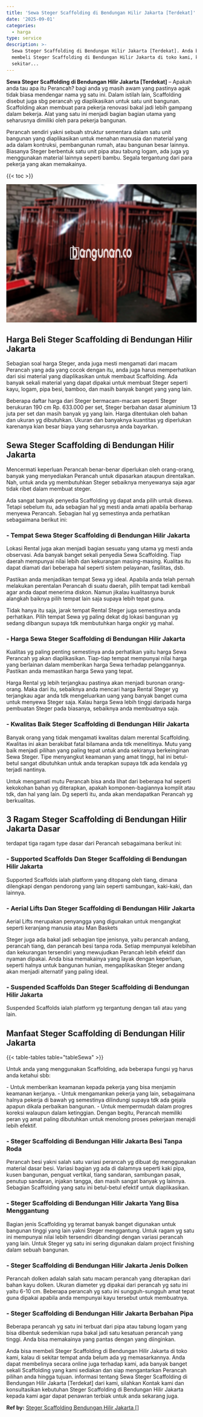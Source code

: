 ```yaml
---
title: 'Sewa Steger Scaffolding di Bendungan Hilir Jakarta [Terdekat]'
date: '2025-09-01'
categories:
  - harga
type: service
description: >-
  Sewa Steger Scaffolding di Bendungan Hilir Jakarta [Terdekat]. Anda bisa
  membeli Steger Scaffolding di Bendungan Hilir Jakarta di toko kami, kalau di
  sekitar...
---
```


**Sewa Steger Scaffolding di Bendungan Hilir Jakarta \[Terdekat\]** – Apakah anda tau apa itu Perancah? bagi anda yg masih awam yang pastinya agak tidak biasa mendengar nama yg satu ini. Dalam istilah lain, Scaffolding disebut juga sbg perancah yg diaplikasikan untuk satu unit bangunan. Scaffolding akan membuat para pekerja renovasi bakal jadi lebih gampang dalam bekerja. Alat yang satu ini menjadi bagian bagian utama yang seharusnya dimiliki oleh para pekerja bangunan.

Perancah sendiri yakni sebuah struktur sementara dalam satu unit bangunan yang diaplikasikan untuk menahan manusia dan material yang ada dalam kontruksi, pembangunan rumah, atau bangunan besar lainnya. Biasanya Steger berbentuk satu unit pipa atau tabung logam, ada juga yg menggunakan material lainnya seperti bambu. Segala tergantung dari para pekerja yang akan memakainya.

{{< toc >}}

![Sewa Steger Scaffolding di Bendungan Hilir Jakarta [Terdekat]](/images/sewa-scaffolding-steger-05.png)

## Harga Beli Steger Scaffolding di Bendungan Hilir Jakarta

Sebagian soal harga Steger, anda juga mesti mengamati dari macam Perancah yang ada yang cocok dengan itu, anda juga harus memperhatikan dari sisi material yang diaplikasikan untuk membaut Scaffolding. Ada banyak sekali material yang dapat dipakai untuk membuat Steger seperti kayu, logam, pipa besi, bamboo, dan masih banyak banget yang yang lain.

Beberapa daftar harga dari Steger bermacam-macam seperti Steger berukuran 190 cm Rp. 633.000 per set, Steger berbahan dasar aluminium 13 juta per set dan masih banyak yg yang lain. Harga ditentukan oleh bahan dan ukuran yg dibutuhkan. Ukuran dan banyaknya kuantitas yg diperlukan karenanya kian besar biaya yang seharusnya anda bayarkan.

## Sewa Steger Scaffolding di Bendungan Hilir Jakarta

Mencermati keperluan Perancah benar-benar diperlukan oleh orang-orang, banyak yang menyediakan Perancah untuk dipasarkan ataupun direntalkan. Nah, untuk anda yg membutuhkan Steger sebaiknya menyewanya saja agar tidak ribet dalam membuat steger.

Ada sangat banyak penyedia Scaffolding yg dapat anda pilih untuk disewa. Tetapi sebelum itu, ada sebagian hal yg mesti anda amati apabila berharap menyewa Perancah. Sebagian hal yg semestinya anda perhatikan sebagaimana berikut ini:

### \- Tempat Sewa Steger Scaffolding di Bendungan Hilir Jakarta

Lokasi Rental juga akan menjadi bagian sesuatu yang utama yg mesti anda observasi. Ada banyak banget sekali penyedia Sewa Scaffolding. Tiap daerah mempunyai nilai lebih dan kekurangan masing-masing. Kualitas itu dapat diamati dari beberapa hal seperti sistem pelayanan, fasilitas, dsb.

Pastikan anda menjadikan tempat Sewa yg ideal. Apabila anda telah pernah melakukan perentalan Perancah di suatu daerah, pilih tempat tadi kembali agar anda dapat menerima diskon. Namun jikalau kualitasnya buruk alangkah baiknya pilih tempat lain saja supaya lebih tepat guna.

Tidak hanya itu saja, jarak tempat Rental Steger juga semestinya anda perhatikan. Pilih tempat Sewa yg paling dekat dg lokasi bangunan yg sedang dibangun supaya tdk membutuhkan harga ongkir yg mahal.

### \- Harga Sewa Steger Scaffolding di Bendungan Hilir Jakarta

Kualitas yg paling penting semestinya anda perhatikan yaitu harga Sewa Perancah yg akan diaplikasikan. Tiap-tiap tempat mempunyai nilai harga yang berlainan dalam memberikan harga Sewa terhadap pelanggannya. Pastikan anda memastikan harga Sewa yang tepat.

Harga Rental yg lebih terjangkau pastinya akan menjadi buronan orang-orang. Maka dari itu, sebaiknya anda mencari harga Rental Steger yg terjangkau agar anda tdk mengeluarkan uang yang banyak banget cuma untuk menyewa Steger saja. Kalau harga Sewa lebih tinggi daripada harga pembuatan Steger pada biasanya, sebaiknya anda membuatnya saja.

### \- Kwalitas Baik Steger Scaffolding di Bendungan Hilir Jakarta

Banyak orang yang tidak mengamati kwalitas dalam merental Scaffolding. Kwalitas ini akan berakibat fatal bilamana anda tdk menelitinya. Mutu yang baik menjadi pilihan yang paling tepat untuk anda sekiranya berkeinginan Sewa Steger. Tipe menyangkut keamanan yang amat tinggi, hal ini betul-betul sangat dibutuhkan untuk anda terapkan supaya tdk ada kendala yg terjadi nantinya.

Untuk mengamati mutu Perancah bisa anda lihat dari beberapa hal seperti kekokohan bahan yg diterapkan, apakah komponen-bagiannya komplit atau tdk, dan hal yang lain. Dg seperti itu, anda akan mendapatkan Perancah yg berkualitas.

## 3 Ragam Steger Scaffolding di Bendungan Hilir Jakarta Dasar

terdapat tiga ragam type dasar dari Perancah sebagaimana berikut ini:

### \- Supported Scaffolds Dan Steger Scaffolding di Bendungan Hilir Jakarta

Supported Scaffolds ialah platform yang ditopang oleh tiang, dimana dilengkapi dengan pendorong yang lain seperti sambungan, kaki-kaki, dan lainnya.

### \- Aerial Lifts Dan Steger Scaffolding di Bendungan Hilir Jakarta

Aerial Lifts merupakan penyangga yang digunakan untuk mengangkat seperti keranjang manusia atau Man Baskets

Steger juga ada bakal jadi sebagian tipe jenisnya, yaitu perancah andang, perancah tiang, dan perancah besi tanpa roda. Setiap mempunyai kelebihan dan kekurangan tersendiri yang mewujudkan Perancah lebih efektif dan nyaman dipakai. Anda bisa memakainya yang layak dengan keperluan, seperti halnya untuk bangunan hunian, mengaplikasikan Steger andang akan menjadi alternatif yang paling ideal.

### \- Suspended Scaffolds Dan Steger Scaffolding di Bendungan Hilir Jakarta

Suspended Scaffolds ialah platform yg tergantung dengan tali atau yang lain.

## Manfaat Steger Scaffolding di Bendungan Hilir Jakarta

{{< table-tables table="tableSewa" >}}

Untuk anda yang menggunakan Scaffolding, ada beberapa fungsi yg harus anda ketahui sbb:

\- Untuk memberikan keamanan kepada pekerja yang bisa menjamin keamanan kerjanya. - Untuk mengamankan pekerja yang lain, sebagaimana halnya pekerja di bawah yg semestinya dilindungi supaya tdk ada gejala apapun dikala perbaikan bangunan. - Untuk mempermudah dalam progres koreksi walaupun dalam ketinggian. Dengan begitu, Perancah memiliki peran yg amat paling dibutuhkan untuk menolong proses pekerjaan menajdi lebih efektif.

### \- Steger Scaffolding di Bendungan Hilir Jakarta Besi Tanpa Roda

Perancah besi yakni salah satu variasi perancah yg dibuat dg menggunakan material dasar besi. Variasi bagian yg ada di dalamnya seperti kaki pipa, kusen bangunan, penguat vertikal, tiang sandaran, sambungan pasak, penutup sandaran, injakan tangga, dan masih sangat banyak yg lainnya. Sebagian Scaffolding yang satu ini betul-betul efektif untuk diaplikasikan.

### \- Steger Scaffolding di Bendungan Hilir Jakarta Yang Bisa Menggantung

Bagian jenis Scaffolding yg teramat banyak banget digunakan untuk bangunan tinggi yang lain yakni Steger menggantung. Untuk ragam yg satu ini mempunyai nilai lebih tersendiri dibandingi dengan variasi perancah yang lain. Untuk Steger yg satu ini sering digunakan dalam project finishing dalam sebuah bangunan.

### \- Steger Scaffolding di Bendungan Hilir Jakarta Jenis Dolken

Perancah dolken adalah salah satu macam perancah yang diterapkan dari bahan kayu dolken. Ukuran diameter yg dipakai dari perancah yg satu ini yaitu 6-10 cm. Beberapa perancah yg satu ini sungguh-sungguh amat tepat guna dipakai apabila anda mempunyai kayu tersebut untuk membuatnya.

### \- Steger Scaffolding di Bendungan Hilir Jakarta Berbahan Pipa

Beberapa perancah yg satu ini terbuat dari pipa atau tabung logam yang bisa dibentuk sedemikian rupa bakal jadi satu kesatuan perancah yang tinggi. Anda bisa memakainya yang pantas dengan yang diinginkan.

Anda bisa membeli Steger Scaffolding di Bendungan Hilir Jakarta di toko kami, kalau di sekitar tempat anda belum ada yg memasarkannya. Anda dapat membelinya secara online juga terhadap kami, ada banyak banget sekali Scaffolding yang kami sediakan dan siap mengantarkan Perancah pilihan anda hingga tujuan. informasi tentang Sewa Steger Scaffolding di Bendungan Hilir Jakarta \[Terdekat\] dari kami, silahkan Kontak kami dan konsultasikan kebutuhan Steger Scaffolding di Bendungan Hilir Jakarta kepada kami agar dapat penawran terbiak untuk anda sekarang juga.

**Ref by:** [Steger Scaffolding Bendungan Hilir Jakarta []](https://id.wikipedia.org/wiki/Steger)
